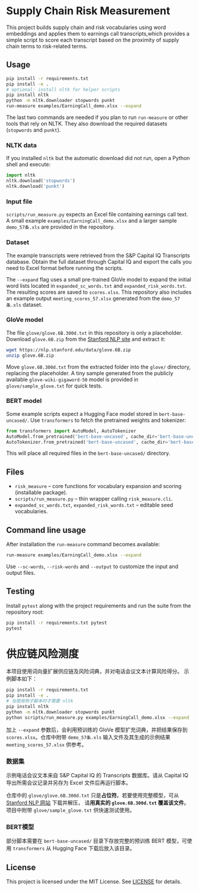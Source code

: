 # Supply Chain Risk Measurement

This project builds supply chain and risk vocabularies using word embeddings and applies them to earnings call transcripts,which provides a simple script to score each transcript based on the proximity of supply chain terms to risk-related terms.

## Usage

```bash
pip install -r requirements.txt
pip install -e .
# optional: install nltk for helper scripts
pip install nltk
python -m nltk.downloader stopwords punkt
run-measure examples/EarningCall_demo.xlsx --expand
```
The last two commands are needed if you plan to run `run-measure` or other tools that rely on NLTK. They also download the required datasets (`stopwords` and `punkt`).

### NLTK data

If you installed `nltk` but the automatic download did not run, open a Python shell and execute:

```python
import nltk
nltk.download('stopwords')
nltk.download('punkt')
```

### Input file

`scripts/run_measure.py` expects an Excel file containing earnings call text. A
small example `examples/EarningCall_demo.xlsx` and a larger sample `demo_57条.xls` are
provided in the repository.

### Dataset

The example transcripts were retrieved from the S&P Capital IQ Transcripts database. Obtain the full dataset through Capital IQ and export the calls you need to Excel format before running the scripts.

The `--expand` flag uses a small pre-trained GloVe model to expand the initial word lists located in `expanded_sc_words.txt` and `expanded_risk_words.txt`. The resulting scores are saved to `scores.xlsx`. This repository also includes an example output `meeting_scores_57.xlsx` generated from the `demo_57条.xls` dataset.

### GloVe model

The file `glove/glove.6B.300d.txt` in this repository is only a placeholder.
Download `glove.6B.zip` from the [Stanford NLP site](https://nlp.stanford.edu/data/glove.6B.zip)
and extract it:

```bash
wget https://nlp.stanford.edu/data/glove.6B.zip
unzip glove.6B.zip
```

Move `glove.6B.300d.txt` from the extracted folder into the `glove/` directory,
replacing the placeholder. A tiny sample generated from the publicly available
`glove-wiki-gigaword-50` model is provided in `glove/sample_glove.txt` for quick
tests.
### BERT model

Some example scripts expect a Hugging Face model stored in `bert-base-uncased/`.
Use `transformers` to fetch the pretrained weights and tokenizer:

```python
from transformers import AutoModel, AutoTokenizer
AutoModel.from_pretrained('bert-base-uncased', cache_dir='bert-base-uncased')
AutoTokenizer.from_pretrained('bert-base-uncased', cache_dir='bert-base-uncased')
```

This will place all required files in the `bert-base-uncased/` directory.

## Files

- `risk_measure` – core functions for vocabulary expansion and scoring (installable package).
- `scripts/run_measure.py` – thin wrapper calling `risk_measure.cli`.
- `expanded_sc_words.txt`, `expanded_risk_words.txt` – editable seed vocabularies.

## Command line usage

After installation the `run-measure` command becomes available:

```bash
run-measure examples/EarningCall_demo.xlsx --expand
```

Use `--sc-words`, `--risk-words` and `--output` to customize the input and output files.

## Testing

Install `pytest` along with the project requirements and run the suite from the
repository root:

```bash
pip install -r requirements.txt pytest
pytest
```

# 供应链风险测度

本项目使用词向量扩展供应链及风险词典，并对电话会议文本计算风险得分。
示例脚本如下：

```bash
pip install -r requirements.txt
pip install -e .
# 当使用例子脚本时才需要 nltk
pip install nltk
python -m nltk.downloader stopwords punkt
python scripts/run_measure.py examples/EarningCall_demo.xlsx --expand
```
加上 `--expand` 参数后，会利用预训练的 GloVe 模型扩充词典，并把结果保存到 `scores.xlsx`。仓库中附带 `demo_57条.xls` 输入文件及其生成的示例结果 `meeting_scores_57.xlsx` 供参考。

### 数据集

示例电话会议文本来自 S&P Capital IQ 的 Transcripts 数据库。请从 Capital IQ 导出所需会议记录并另存为 Excel 文件后再运行脚本。

仓库中的 `glove/glove.6B.300d.txt` 只是**占位符**。若要使用完整模型，可从 [Stanford NLP 网站](https://nlp.stanford.edu/data/glove.6B.zip) 下载并解压，
请**用真实的 `glove.6B.300d.txt` 覆盖该文件**。项目中附带 `glove/sample_glove.txt` 供快速测试使用。
### BERT模型

部分脚本需要在 `bert-base-uncased/` 目录下存放完整的预训练 BERT 模型，可使用 `transformers` 从 Hugging Face 下载后放入该目录。


## License

This project is licensed under the MIT License. See [LICENSE](LICENSE) for details.
